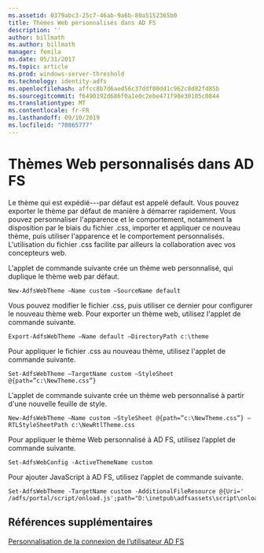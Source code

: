 ```yaml
---
ms.assetid: 0379abc3-25c7-46ab-9a6b-80a5152365b0
title: Thèmes Web personnalisés dans AD FS
description: ''
author: billmath
ms.author: billmath
manager: femila
ms.date: 05/31/2017
ms.topic: article
ms.prod: windows-server-threshold
ms.technology: identity-adfs
ms.openlocfilehash: affcc8b7d6aed56c37ddf00dd1c962c0d82fd85b
ms.sourcegitcommit: f6490192d686f0a1e0c2ebe471f98e30105c0844
ms.translationtype: MT
ms.contentlocale: fr-FR
ms.lasthandoff: 09/10/2019
ms.locfileid: "70865777"
---
```

# <a name="custom-web-themes-in-ad-fs"></a>Thèmes Web personnalisés dans AD FS 

Le thème qui est expédié\-\-\-par défaut est appelé default. Vous pouvez exporter le thème par défaut de manière à démarrer rapidement. Vous pouvez personnaliser l'apparence et le comportement, notamment la disposition par le biais du fichier .css, importer et appliquer ce nouveau thème, puis utiliser l'apparence et le comportement personnalisés. L'utilisation du fichier .css facilite par ailleurs la collaboration avec vos concepteurs web.  
  
L'applet de commande suivante crée un thème web personnalisé, qui duplique le thème web par défaut.  
  
  
`New-AdfsWebTheme –Name custom –SourceName default ` 

  
Vous pouvez modifier le fichier .css, puis utiliser ce dernier pour configurer le nouveau thème web. Pour exporter un thème web, utilisez l'applet de commande suivante.  
  

    Export-AdfsWebTheme –Name default –DirectoryPath c:\theme  

  
Pour appliquer le fichier .css au nouveau thème, utilisez l'applet de commande suivante.  
  

    Set-AdfsWebTheme –TargetName custom –StyleSheet @{path=”c:\NewTheme.css”}  
  
  
L'applet de commande suivante crée un thème web personnalisé à partir d'une nouvelle feuille de style.  
  
  
`New-AdfsWebTheme –Name custom –StyleSheet @{path=”c:\NewTheme.css”} –RTLStyleSheetPath c:\NewRtlTheme.css ` 
  
  
  
Pour appliquer le thème Web personnalisé à AD FS, utilisez l’applet de commande suivante.  
  

`Set-AdfsWebConfig -ActiveThemeName custom`  

  
Pour ajouter JavaScript à AD FS, utilisez l’applet de commande suivante.  
  
 
    Set-AdfsWebTheme -TargetName custom -AdditionalFileResource @{Uri=' /adfs/portal/script/onload.js';path="D:\inetpub\adfsassets\script\onload.js"}  


## <a name="additional-references"></a>Références supplémentaires 
[Personnalisation de la connexion de l’utilisateur AD FS](AD-FS-user-sign-in-customization.md)  

